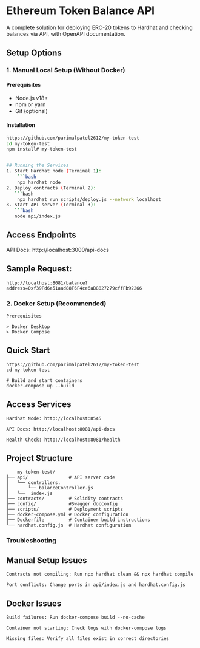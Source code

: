 # Ethereum Token Balance API

A complete solution for deploying ERC-20 tokens to Hardhat and checking balances via API, with OpenAPI documentation.

## Setup Options

### 1. Manual Local Setup (Without Docker)

#### Prerequisites
- Node.js v18+
- npm or yarn
- Git (optional)

#### Installation
```bash
https://github.com/parimalpatel2612/my-token-test
cd my-token-test
npm install# my-token-test


## Running the Services
1. Start Hardhat node (Terminal 1):
    ```bash
    npx hardhat node
2. Deploy contracts (Terminal 2):
   ```bash
    npx hardhat run scripts/deploy.js --network localhost
3. Start API server (Terminal 3):
   ```bash
   node api/index.js
   ```
## Access Endpoints
API Docs: http://localhost:3000/api-docs

## Sample Request:
    http://localhost:8081/balance?address=0xf39Fd6e51aad88F6F4ce6aB8827279cffFb92266

### 2. Docker Setup (Recommended)
    Prerequisites

    > Docker Desktop
    > Docker Compose

## Quick Start
    
    https://github.com/parimalpatel2612/my-token-test
    cd my-token-test
    
    # Build and start containers
    docker-compose up --build

## Access Services
    Hardhat Node: http://localhost:8545

    API Docs: http://localhost:8081/api-docs

    Health Check: http://localhost:8081/health

## Project Structure

        my-token-test/
    ├── api/               # API server code
    │   └── controllers.  
    │       └── balanceController.js
    │   └──  index.js
    ├── contracts/         # Solidity contracts
    ├── config/            #Swagger docconfig
    ├── scripts/           # Deployment scripts
    ├── docker-compose.yml # Docker configuration
    ├── Dockerfile         # Container build instructions
    └── hardhat.config.js  # Hardhat configuration

### Troubleshooting
## Manual Setup Issues
    Contracts not compiling: Run npx hardhat clean && npx hardhat compile
    
    Port conflicts: Change ports in api/index.js and hardhat.config.js
## Docker Issues
    Build failures: Run docker-compose build --no-cache
    
    Container not starting: Check logs with docker-compose logs
    
    Missing files: Verify all files exist in correct directories
